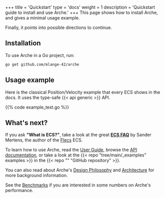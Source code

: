+++
title = 'Quickstart'
type = 'docs'
weight = 1
description = 'Quickstart guide to install and use Arche.'
+++
This page shows how to install Arche, and gives a minimal usage example.

Finally, it points into possible directions to continue.

## Installation

To use Arche in a Go project, run:

```bash
go get github.com/mlange-42/arche
```

## Usage example

Here is the classical Position/Velocity example that every ECS shows in the docs.
It uses the type-safe  {{< api generic >}} API.

{{% code example_test.go %}}

## What's next?

If you ask **"What is ECS?"**, take a look at the great [**ECS FAQ**](https://github.com/SanderMertens/ecs-faq) by Sander Mertens, the author of the [Flecs](http://flecs.dev) ECS.

To learn how to use Arche, read the [User Guide](/guide),
browse the [API documentation](https://pkg.go.dev/github.com/mlange-42/arche),
or take a look at the {{< repo "tree/main/_examples" examples >}} in the {{< repo "" "GitHub repository" >}}.

You can also read about Arche's [Design Philosophy](/background/design)
and [Architecture](/background/architecture) for more background information.

See the [Benchmarks](/background/benchmarks) if you are interested in some numbers on Arche's performance.
